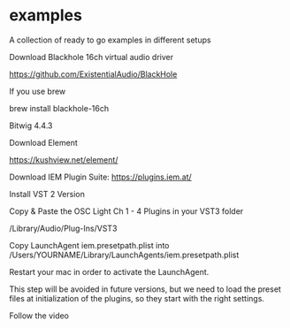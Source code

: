 # examples
A collection of ready to go examples in different setups

Download Blackhole 16ch virtual audio driver

https://github.com/ExistentialAudio/BlackHole

If you use brew

brew install blackhole-16ch

Bitwig 4.4.3

Download Element

https://kushview.net/element/

Download IEM Plugin Suite: https://plugins.iem.at/

Install VST 2 Version

Copy & Paste the OSC Light Ch 1 - 4 Plugins in your VST3 folder

/Library/Audio/Plug-Ins/VST3

Copy LaunchAgent iem.presetpath.plist into /Users/YOURNAME/Library/LaunchAgents/iem.presetpath.plist

Restart your mac in order to activate the LaunchAgent.

This step will be avoided in future versions, but we need to load the preset files at initialization of the plugins, so they start with the right settings.

Follow the video